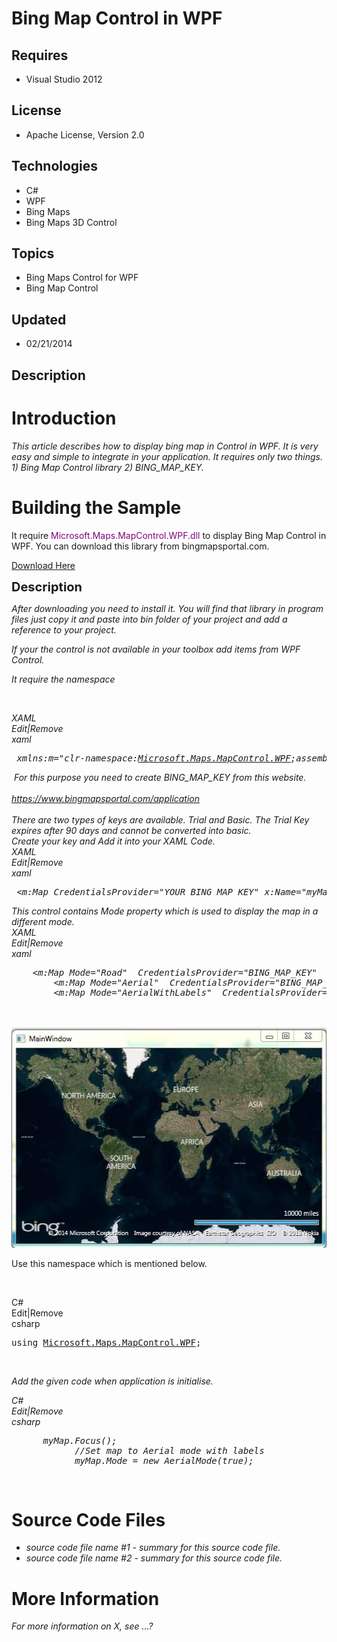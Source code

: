# Bing Map Control in WPF
## Requires
- Visual Studio 2012
## License
- Apache License, Version 2.0
## Technologies
- C#
- WPF
- Bing Maps
- Bing Maps 3D Control
## Topics
- Bing Maps Control for WPF
- Bing Map Control
## Updated
- 02/21/2014
## Description

<h1>Introduction</h1>
<p><em>This article describes how to display bing map in Control in WPF. It is very easy and simple to integrate in your application. It requires only two things. 1) Bing Map Control library 2) BING_MAP_KEY.<br>
</em></p>
<h1><span>Building the Sample</span></h1>
<p>It require <span style="background-color:#ffffff; color:#800080">Microsoft.Maps.MapControl.WPF.dll</span> to display Bing Map Control in WPF. You can download this library from bingmapsportal.com.</p>
<p><a title="Download Here" href="http://www.microsoft.com/en-us/download/confirmation.aspx?id=27165">Download Here</a></p>
<p><span style="font-size:20px; font-weight:bold">Description</span></p>
<p><em>After downloading you need to install it. You will find that library in program files just copy it and paste into bin folder of your project and add a reference to your project.
</em></p>
<p><em>If your the control is not available in your toolbox add items from WPF Control.<br>
</em></p>
<p><em>It require the namespace</em></p>
<p><em>&nbsp;</em></p>
<div class="scriptcode">
<div class="pluginEditHolder" pluginCommand="mceScriptCode">
<div class="title"><em><span>XAML</span></em></div>
<div class="pluginLinkHolder"><em><span class="pluginEditHolderLink">Edit</span>|<span class="pluginRemoveHolderLink">Remove</span></em></div>
<em><span class="hidden">xaml</span>

<div class="preview">
<pre class="xaml">&nbsp;xmlns:m=&quot;clr-namespace:<a class="libraryLink" href="http://msdn.microsoft.com/en-US/library/Microsoft.Maps.MapControl.WPF.aspx" target="_blank" title="Auto generated link to Microsoft.Maps.MapControl.WPF">Microsoft.Maps.MapControl.WPF</a>;assembly=Microsoft.Maps.MapControl.WPF&quot;</pre>
</div>
</em></div>
</div>
<div class="endscriptcode"><em>&nbsp;For this purpose you need to create BING_MAP_KEY from this website.<br>
</em></div>
<div class="endscriptcode"><em><br>
</em></div>
<div class="endscriptcode"><em><a href="https://www.bingmapsportal.com/application">https://www.bingmapsportal.com/application</a></em></div>
<div class="endscriptcode"><em><br>
</em></div>
<div class="endscriptcode"><em>There are two types of keys are available. Trial and Basic. The Trial Key expires after 90 days and cannot be converted into basic.<br>
</em></div>
<div class="endscriptcode"><em>Create your key and Add it into your XAML Code.<br>
</em></div>
<div class="scriptcode">
<div class="pluginEditHolder" pluginCommand="mceScriptCode">
<div class="title"><em><span>XAML</span></em></div>
<div class="pluginLinkHolder"><em><span class="pluginEditHolderLink">Edit</span>|<span class="pluginRemoveHolderLink">Remove</span></em></div>
<em><span class="hidden">xaml</span>

<div class="preview">
<pre class="xaml">&nbsp;<span class="xaml__tag_start">&lt;m</span>:Map&nbsp;<span class="xaml__attr_name">CredentialsProvider</span>=<span class="xaml__attr_value">&quot;YOUR_BING_MAP_KEY&quot;</span>&nbsp;x:<span class="xaml__attr_name">Name</span>=<span class="xaml__attr_value">&quot;myMap&quot;</span>&nbsp;<span class="xaml__tag_start">/&gt;</span></pre>
</div>
</em></div>
</div>
<div class="endscriptcode"><em>This control contains Mode property which is used to display the map in a different mode.</em></div>
<div class="endscriptcode"></div>
<div class="endscriptcode"><em>
<div class="scriptcode">
<div class="pluginEditHolder" pluginCommand="mceScriptCode">
<div class="title"><span>XAML</span></div>
<div class="pluginLinkHolder"><span class="pluginEditHolderLink">Edit</span>|<span class="pluginRemoveHolderLink">Remove</span></div>
<span class="hidden">xaml</span>

<div class="preview">
<pre class="xaml">&nbsp;&nbsp;&nbsp;&nbsp;<span class="xaml__tag_start">&lt;m</span>:Map&nbsp;<span class="xaml__attr_name">Mode</span>=<span class="xaml__attr_value">&quot;Road&quot;</span>&nbsp;&nbsp;<span class="xaml__attr_name">CredentialsProvider</span>=<span class="xaml__attr_value">&quot;BING_MAP_KEY&quot;</span>&nbsp;&nbsp;Grid.<span class="xaml__attr_name">Column</span>=<span class="xaml__attr_value">&quot;0&quot;</span>&nbsp;Grid.<span class="xaml__attr_name">Row</span>=<span class="xaml__attr_value">&quot;0&quot;</span>&nbsp;<span class="xaml__tag_start">/&gt;</span>&nbsp;
&nbsp;&nbsp;&nbsp;&nbsp;&nbsp;&nbsp;&nbsp;&nbsp;<span class="xaml__tag_start">&lt;m</span>:Map&nbsp;<span class="xaml__attr_name">Mode</span>=<span class="xaml__attr_value">&quot;Aerial&quot;</span>&nbsp;&nbsp;<span class="xaml__attr_name">CredentialsProvider</span>=<span class="xaml__attr_value">&quot;BING_MAP_KEY&quot;</span>&nbsp;Grid.<span class="xaml__attr_name">Column</span>=<span class="xaml__attr_value">&quot;1&quot;</span>&nbsp;Grid.<span class="xaml__attr_name">Row</span>=<span class="xaml__attr_value">&quot;0&quot;</span>&nbsp;<span class="xaml__tag_start">/&gt;</span>&nbsp;
&nbsp;&nbsp;&nbsp;&nbsp;&nbsp;&nbsp;&nbsp;&nbsp;<span class="xaml__tag_start">&lt;m</span>:Map&nbsp;<span class="xaml__attr_name">Mode</span>=<span class="xaml__attr_value">&quot;AerialWithLabels&quot;</span>&nbsp;&nbsp;<span class="xaml__attr_name">CredentialsProvider</span>=<span class="xaml__attr_value">&quot;BING_MAP_KEY&quot;</span>&nbsp;Grid.<span class="xaml__attr_name">Column</span>=<span class="xaml__attr_value">&quot;0&quot;</span>&nbsp;Grid.<span class="xaml__attr_name">Row</span>=<span class="xaml__attr_value">&quot;1&quot;</span>&nbsp;<span class="xaml__tag_start">/&gt;</span></pre>
</div>
</div>
</div>
<div class="endscriptcode">&nbsp;</div>
<br>
</em></div>
<div class="endscriptcode"><em><img id="109199" src="109199-bing%20map.jpg" alt="" width="525" height="352"></em></div>
<p>Use this namespace which is mentioned below.</p>
<p>&nbsp;</p>
<div class="scriptcode">
<div class="pluginEditHolder" pluginCommand="mceScriptCode">
<div class="title"><span>C#</span></div>
<div class="pluginLinkHolder"><span class="pluginEditHolderLink">Edit</span>|<span class="pluginRemoveHolderLink">Remove</span></div>
<span class="hidden">csharp</span>

<div class="preview">
<pre class="csharp"><span class="cs__keyword">using</span>&nbsp;<a class="libraryLink" href="http://msdn.microsoft.com/en-US/library/Microsoft.Maps.MapControl.WPF.aspx" target="_blank" title="Auto generated link to Microsoft.Maps.MapControl.WPF">Microsoft.Maps.MapControl.WPF</a>;</pre>
</div>
</div>
</div>
<p>&nbsp;</p>
<p><em>Add the given code when application is initialise.</em></p>
<p><em></em></p>
<div class="scriptcode"><em>
<div class="pluginEditHolder" pluginCommand="mceScriptCode">
<div class="title"><span>C#</span></div>
<div class="pluginLinkHolder"><span class="pluginEditHolderLink">Edit</span>|<span class="pluginRemoveHolderLink">Remove</span></div>
<span class="hidden">csharp</span>

<div class="preview">
<pre class="csharp">&nbsp;&nbsp;&nbsp;&nbsp;&nbsp;&nbsp;myMap.Focus();&nbsp;
&nbsp;&nbsp;&nbsp;&nbsp;&nbsp;&nbsp;&nbsp;&nbsp;&nbsp;&nbsp;&nbsp;&nbsp;<span class="cs__com">//Set&nbsp;map&nbsp;to&nbsp;Aerial&nbsp;mode&nbsp;with&nbsp;labels</span>&nbsp;
&nbsp;&nbsp;&nbsp;&nbsp;&nbsp;&nbsp;&nbsp;&nbsp;&nbsp;&nbsp;&nbsp;&nbsp;myMap.Mode&nbsp;=&nbsp;<span class="cs__keyword">new</span>&nbsp;AerialMode(<span class="cs__keyword">true</span>);</pre>
</div>
</div>
</em></div>
<p><em></em></p>
<p>&nbsp;</p>
<h1><span>Source Code Files</span></h1>
<ul>
<li><em>source code file name #1 - summary for this source code file.</em> </li><li><em><em>source code file name #2 - summary for this source code file.</em></em>
</li></ul>
<h1>More Information</h1>
<p><em>For more information on X, see ...?</em></p>
